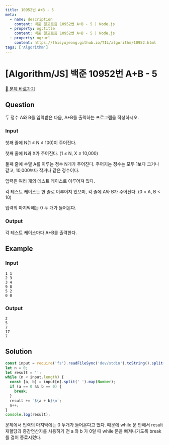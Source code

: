 ```yaml
---
title: 10952번 A+B - 5
meta:
  - name: description
    content: 백준 알고르즘 10952번 A+B - 5 | Node.js
  - property: og:title
    content: 백준 알고르즘 10952번 A+B - 5 | Node.js
  - property: og:url
    content: https://thisyujeong.github.io/TIL/algorithm/10952.html
tags: ['Algorithm']
---
```


# [Algorithm/JS] 백준 10952번 A+B - 5

[🔗 문제 바로가기](https://www.acmicpc.net/problem/10952)

## Question

두 정수 A와 B를 입력받은 다음, A+B를 출력하는 프로그램을 작성하시오.

### Input

첫째 줄에 N(1 ≤ N ≤ 100)이 주어진다.

첫째 줄에 N과 X가 주어진다. (1 ≤ N, X ≤ 10,000)

둘째 줄에 수열 A를 이루는 정수 N개가 주어진다. 주어지는 정수는 모두 1보다 크거나 같고, 10,000보다 작거나 같은 정수이다.

입력은 여러 개의 테스트 케이스로 이루어져 있다.

각 테스트 케이스는 한 줄로 이루어져 있으며, 각 줄에 A와 B가 주어진다. (0 < A, B < 10)

입력의 마지막에는 0 두 개가 들어온다.

### Output

각 테스트 케이스마다 A+B를 출력한다.

## Example

### Input

```
1 1
2 3
3 4
9 8
5 2
0 0
```

### Output

```
2
5
7
17
7
```

## Solution

```js
const input = require('fs').readFileSync('dev/stdin').toString().split('\n');
let n = 0;
let result = '';
while (n < input.length) {
  const [a, b] = input[n].split(' ').map(Number);
  if (a == 0 && b == 0) {
    break;
  }
  result += `${a + b}\n`;
  n++;
}
console.log(result);
```

문제에서 입력의 마지막에는 0 두개가 들어온다고 했다. 때문에 while 문 안에서 result 재할당과 증감연산자를 사용하기 전 a 와 b 가 0일 때 while 문을 빠져나가도록 break 를 걸어 종료시켰다.

